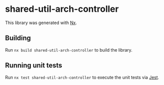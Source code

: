 # shared-util-arch-controller

This library was generated with [Nx](https://nx.dev).

## Building

Run `nx build shared-util-arch-controller` to build the library.

## Running unit tests

Run `nx test shared-util-arch-controller` to execute the unit tests via [Jest](https://jestjs.io).
